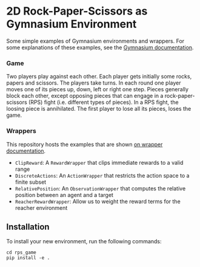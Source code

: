 # 2D Rock-Paper-Scissors as Gymnasium Environment
Some simple examples of Gymnasium environments and wrappers.
For some explanations of these examples, see the [Gymnasium documentation](https://gymnasium.farama.org).

### Game
Two players play against each other. Each player gets initially some rocks,
papers and scissors. The players take turns. In each round one player moves one
of its pieces up, down, left or right one step. Pieces generally block each
other, except opposing pieces that can engage in a rock-paper-scissors (RPS) fight
(i.e. different types of pieces). In a RPS fight, the loosing piece is annihilated.
The first player to lose all its pieces, loses the game.

### Wrappers
This repository hosts the examples that are shown [on wrapper documentation](https://gymnasium.farama.org/api/wrappers/).
- `ClipReward`: A `RewardWrapper` that clips immediate rewards to a valid range
- `DiscreteActions`: An `ActionWrapper` that restricts the action space to a finite subset
- `RelativePosition`: An `ObservationWrapper` that computes the relative position between an agent and a target
- `ReacherRewardWrapper`: Allow us to weight the reward terms for the reacher environment

## Installation

To install your new environment, run the following commands:

```{shell}
cd rps_game
pip install -e .
```

